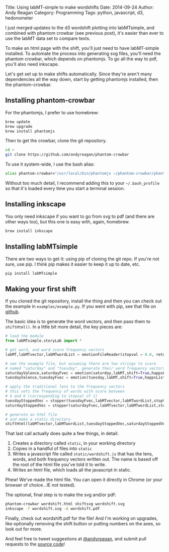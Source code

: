 Title: Using labMT-simple to make wordshifts
Date: 2014-09-24
Author: Andy Reagan
Category: Programming
Tags: python, javascript, d3, hedonometer

I just merged updates to the d3 wordshift plotting into labMTsimple, and combined with phantom crowbar (see previous post), it's easier than ever to use the labMT data set to compare texts.

To make an html page with the shift, you'll just need to have labMT-simple installed.
To automate the process into generating svg files, you'll need the phantom crowbar, which depends on phantomjs.
To go all the way to pdf, you'll also need inkscape.

Let's get set up to make shifts automatically.
Since they're aren't many dependencies all the way down, start by getting phantomjs installed, then the phantom-crowbar.

Installing phantom-crowbar
--------------------------

For the phantomjs, I prefer to use homebrew:

```bash
brew update
brew upgrade
brew install phantomjs
```

Then to get the crowbar, clone the git repository.

```bash
cd ~
git clone https://github.com/andyreagan/phantom-crowbar
```

To use it system-wide, I use the bash alias:

```bash
alias phantom-crowbar="/usr/local/bin/phantomjs ~/phantom-crowbar/phantom-crowbar.js"
```

Without too much detail, I recommend adding this to your `~/.bash_profile` so that it's loaded every time you start a terminal session.

Installing inkscape
----------------------

You only need inkscape if you want to go from svg to pdf (and there are other ways too), but this one is easy with, again, homebrew.

```bash
brew install inkscape
```

Installing labMTsimple
----------------------

There are two ways to get it: using pip of cloning the git repo.
If you're not sure, use pip.
I think pip makes it easier to keep it up to date, etc.

```bash
pip install labMTsimple
```

Making your first shift
-----------------------

If you cloned the git repository, install the thing and then you can check out the example in `examples/example.py`.
If you went with pip, see that file on [github](https://github.com/andyreagan/labMT-simple/blob/master/examples/example.py).

The basic idea is to generate the word vectors, and then pass them to `shiftHtml()`.
In a little bit more detail, the key pieces are:

```python
# load the module
from labMTsimple.storyLab import *

# get word, and word score frequency vectors
labMT,labMTvector,labMTwordList = emotionFileReader(stopval = 0.0, returnVector=True)

# see the example file, but assuming there are two strings to score
# named "saturday" and "tuesday", generate their word frequency vectors
saturdayValence,saturdayFvec = emotion(saturday,labMT,shift=True,happsList=labMTvector)
tuesdayValence,tuesdayFvec = emotion(tuesday,labMT,shift=True,happsList=labMTvector)

# apply the traditional lens to the frequency vectors
# this sets the frequency of words with score between
# 4 and 6 (corresponding to stopval of 1)
tuesdayStoppedVec = stopper(tuesdayFvec,labMTvector,labMTwordList,stopVal=1.0)
saturdayStoppedVec = stopper(saturdayFvec,labMTvector,labMTwordList,stopVal=1.0)

# generate an html file
# and make a static directory
shiftHtml(labMTvector,labMTwordList,tuesdayStoppedVec,saturdayStoppedVec,"wordshift.html")

```

That last call actually does quite a few things, in detail:

1. Creates a directory called `static`, in your working directory
2. Copies in a handful of files into `static`
3. Writes a javascript file called `static/wordshift.js` that has the lens, words, and both frequency vectors written out. The name is based off the root of the html file you've told it to write.
4. Writes an html file, which loads all the javascript in static.

Phew! We've made the html file. You can open it directly in Chrome (or your browser of choice...IE not tested).

The optional, final step is to make the svg and/or pdf:

```bash
phantom-crowbar wordshift.html shiftsvg wordshift.svg
inkscape -f wordshift.svg -A wordshift.pdf
```

Finally, check out wordshift.pdf for the file!
And I'm working on upgrades, like optionally removing the shift button or putting numbers on the axes, so look out for more.

And feel free to tweet suggestions at [@andyreagan](https://twitter.com/andyreagan), and submit pull requests to the [source code](https://github.com/andyreagan/labMT-simple)!


